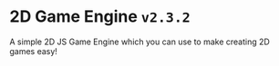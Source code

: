 # 2D Game Engine `v2.3.2`
A simple 2D JS Game Engine which you can use to make creating 2D games easy!
